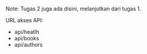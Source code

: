 Note: Tugas 2 juga ada disini, melanjutkan dari tugas 1.

URL akses API:
- api/heatlh
- api/books
- api/authors
